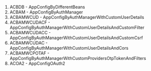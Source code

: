 1. ACBDB - AppConfigByDifferentBeans
2. ACBAM - AppConfigByAuthManager
3. ACBAMWCUD - AppConfigByAuthManagerWithCustomUserDetails
4. ACBAMWCUDACF - AppConfigByAuthManagerWithCustomUserDetailsAndCustomFilter
5. ACBAMWCUDACC - AppConfigByAuthManagerWithCustomUserDetailsAndCustomCsrf
6. ACBAMWCUDAC - AppConfigByAuthManagerWithCustomUserDetailsAndCors
7. ACBAMWCPOTAF - AppConfigByAuthManagerWithCustomProvidersOtpTokenAndFilters
8. ACOA2 - AppConfigOAuth2